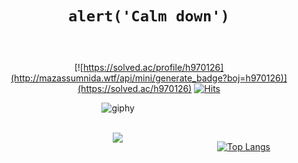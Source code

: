 <h1 align="center">

`alert('Calm down')`
</h1>
<br/>

<div align='center'>

[![https://solved.ac/profile/h970126](http://mazassumnida.wtf/api/mini/generate_badge?boj=h970126)](https://solved.ac/h970126)
[![Hits](https://hits.seeyoufarm.com/api/count/incr/badge.svg?url=https%3A%2F%2Fgithub.com%2Frivercity310&count_bg=%2379C83D&title_bg=%23555555&icon=&icon_color=%23E7E7E7&title=hits&edge_flat=false)](https://github.com/rivercity310)
</div>

<div style="width: 300px; object-fit: cover; margin-left: 35%">

![giphy](https://user-images.githubusercontent.com/95991654/202862364-b16db851-92ae-4884-87b0-fc418b0405a0.gif)
</div>

<br/>

<div style="display: flex; text-align: center">
    <picture style="flex: 1; margin-left: 100px;">
        <source 
          srcset="https://github-readme-stats.vercel.app/api?username=rivercity310&show_icons=true&theme=dark"
          media="(prefers-color-scheme: dark)"
        />
        <source
          srcset="https://github-readme-stats.vercel.app/api?username=rivercity310&show_icons=true"
          media="(prefers-color-scheme: light), (prefers-color-scheme: no-preference)"
        />
        <img src="https://github-readme-stats.vercel.app/api?username=rivercity310&show_icons=true" /> 
    </picture>
    
<div style="flex: 0.99">

[![Top Langs](https://github-readme-stats.vercel.app/api/top-langs/?username=rivercity310&layout=compact)](https://github.com/anuraghazra/github-readme-stats)
</div>
</div>